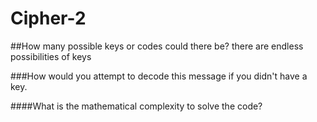 # Cipher-2

##How many possible keys or codes could there be?
there are endless possibilities of keys

###How would you attempt to decode this message if you didn't have a key.

####What is the mathematical complexity to solve the code?

